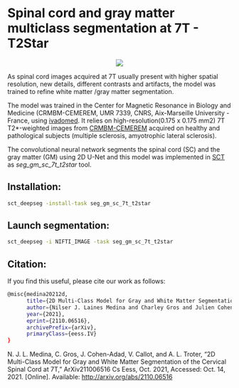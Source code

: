 # Spinal cord and gray matter multiclass segmentation at 7T - T2Star 

<p align="center">
<img src="https://user-images.githubusercontent.com/77469192/137283335-e527909c-9ec2-4790-9e66-246d492fbed9.gif" />
</p>


As spinal cord images acquired at 7T usually present with higher spatial resolution, new details, different contrasts and artifacts, the model was trained to refine white matter /gray matter segmentation.


The model was trained in the Center for Magnetic Resonance in Biology and Medicine (CRMBM-CEMEREM, UMR 7339, CNRS, Aix-Marseille University - France, using [ivadomed](http://ivadomed.org/). It relies on high-resolution(0.175 x 0.175 mm2) 7T T2*-weighted images from [CRMBM-CEMEREM](https://crmbm.univ-amu.fr/topic/spinal-cord-imaging/) acquired on healthy and pathological subjects (multiple sclerosis, amyotrophic lateral sclerosis). 

The convolutional neural network segments the spinal cord (SC) and the gray matter (GM) using 2D U-Net and this model was implemented in [SCT](https://spinalcordtoolbox.com/en/stable/) as *seg_gm_sc_7t_t2star* tool.


## Installation: 
```bash
sct_deepseg -install-task seg_gm_sc_7t_t2star
```

## Launch segmentation:
```bash
sct_deepseg -i NIFTI_IMAGE -task seg_gm_sc_7t_t2star
```





## Citation:

If you find this useful, please cite our work as follows:

```bash
@misc{medina20212d,
      title={2D Multi-Class Model for Gray and White Matter Segmentation of the Cervical Spinal Cord at 7T}, 
      author={Nilser J. Laines Medina and Charley Gros and Julien Cohen-Adad and Virginie Callot and Arnaud Le Troter},
      year={2021},
      eprint={2110.06516},
      archivePrefix={arXiv},
      primaryClass={eess.IV}
}
``` 

N. J. L. Medina, C. Gros, J. Cohen-Adad, V. Callot, and A. L. Troter, “2D Multi-Class Model for Gray and White Matter Segmentation of the Cervical Spinal Cord at 7T,” ArXiv211006516 Cs Eess, Oct. 2021, Accessed: Oct. 14, 2021. [Online]. Available: http://arxiv.org/abs/2110.06516
